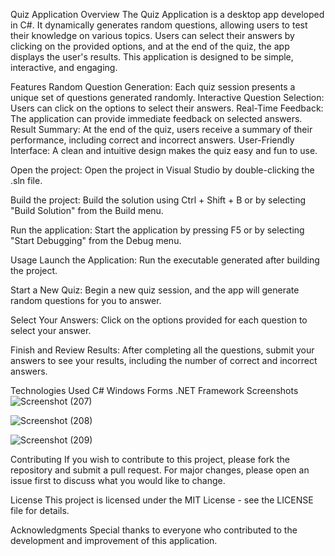 Quiz Application
Overview
The Quiz Application is a desktop app developed in C#. It dynamically generates random questions, allowing users to test their knowledge on various topics. Users can select their answers by clicking on the provided options, and at the end of the quiz, the app displays the user's results. This application is designed to be simple, interactive, and engaging.

Features
Random Question Generation: Each quiz session presents a unique set of questions generated randomly.
Interactive Question Selection: Users can click on the options to select their answers.
Real-Time Feedback: The application can provide immediate feedback on selected answers.
Result Summary: At the end of the quiz, users receive a summary of their performance, including correct and incorrect answers.
User-Friendly Interface: A clean and intuitive design makes the quiz easy and fun to use.

Open the project: Open the project in Visual Studio by double-clicking the .sln file.

Build the project: Build the solution using Ctrl + Shift + B or by selecting "Build Solution" from the Build menu.

Run the application: Start the application by pressing F5 or by selecting "Start Debugging" from the Debug menu.

Usage
Launch the Application: Run the executable generated after building the project.

Start a New Quiz: Begin a new quiz session, and the app will generate random questions for you to answer.

Select Your Answers: Click on the options provided for each question to select your answer.

Finish and Review Results: After completing all the questions, submit your answers to see your results, including the number of correct and incorrect answers.

Technologies Used
C#
Windows Forms
.NET Framework
Screenshots
![Screenshot (207)](https://github.com/user-attachments/assets/aed4cf80-d2df-42fa-b162-90260a6d43e6)

![Screenshot (208)](https://github.com/user-attachments/assets/4a7db469-e967-44a6-b717-7df1c8220ac6)

![Screenshot (209)](https://github.com/user-attachments/assets/52e7ac8a-30cb-4f1e-9d86-6490e69cfa2c)

Contributing
If you wish to contribute to this project, please fork the repository and submit a pull request. For major changes, please open an issue first to discuss what you would like to change.

License
This project is licensed under the MIT License - see the LICENSE file for details.

Acknowledgments
Special thanks to everyone who contributed to the development and improvement of this application.
